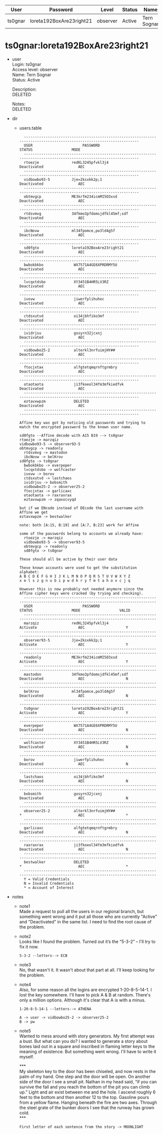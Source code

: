 | User         | Password                          | Level    | Status     | Name          |  
|--------------|-----------------------------------|----------|------------|---------------|    
| ts0gnar      | loreta192BoxAre23right21          | observer | Active     | Tern Sognar   | 

# ts0gnar:loreta192BoxAre23right21 

* user<br>
  Login: ts0gnar<br>
  Access level: observer<br>
  Name: Tern Sognar<br>
  Status: Active<br>

  Description:<br>
  DELETED<br>

  Notes:<br>
  DELETED<br>

* dir
  * users.table<br>
    ```
      --------------------------------------------------------------------------------------------------------------------
      USER                       PASSWORD                                     STATUS                  MODE
      --------------------------------------------------------------------------------------------------------------------
      rtoezje               redKL3245pfvkl3j4                              Deactivated                AEC
      --------------------------------------------------------------------------------------------------------------------
      vidbowbo93-5          Jje=2ksxkk2p;1                                 Deactivated                AEC
      --------------------------------------------------------------------------------------------------------------------
      obtmvgcp              ME3krfm234icmMI5O3xsd                          Deactivated                AEC
      --------------------------------------------------------------------------------------------------------------------
      rtdsvmvg              34fkmo3pfdomsjdfkl45mf;sdf                     Deactivated                AEC
      --------------------------------------------------------------------------------------------------------------------
      ibcNovw               ml34fpomce,po3ld4g5f                           Deactivated                AEC
      --------------------------------------------------------------------------------------------------------------------
      sd0fgto               loreta192BoxAre23right21                       Deactivated                AEC
      --------------------------------------------------------------------------------------------------------------------
      bwbokbkbo              WX7571A4GE6XPRDRMY5U                          Deactivated                AEC
      --------------------------------------------------------------------------------------------------------------------
      lvcqxtdsbo             XY3451B4HR5LV3RZ                              Deactivated                AEC
      --------------------------------------------------------------------------------------------------------------------
      ivovw                  jiwerfplihuhec                                Deactivated                AEC
      --------------------------------------------------------------------------------------------------------------------
      ctdsxutvd              oi34jbhfiko3mf                                Deactivated                AEC
      --------------------------------------------------------------------------------------------------------------------
      ividrjsu               gosyrn32jcxnj                                 Deactivated                AEC
      --------------------------------------------------------------------------------------------------------------------
      vidbowbo25-2           alterkl3nrfuimjHY##                           Deactivated                AEC
      --------------------------------------------------------------------------------------------------------------------
      ftocjxtax              alfgtetqmqrnftgrmbry                          Deactivated                AEC
      --------------------------------------------------------------------------------------------------------------------
      otaotaota              ji3fkoeol34fm3mfkiedfvk                       Deactivated                AEC
      --------------------------------------------------------------------------------------------------------------------
      eztavxwpzm             DELETED                                       Deactivated                AEC
      --------------------------------------------------------------------------------------------------------------------
    ```


    ```
    Affine key was got by noticing old passwords and trying to match the encrypted password to the known user name.
    
    sd0fgto --Affine decode with A15 B19 --> ts0gnar
    rtoezje -> marzqiz
    vidbowbo93-5 -> observer93-5
    obtmvgcp -> readonly
      rtdsvmvg -> mastodon
      ibcNovw -> belKrov
    sd0fgto -> ts0gnar
      bwbokbkbo -> everpeper
      lvcqxtdsbo -> wolfcaster
      ivovw -> borov
      ctdsxutvd -> lastchaos
      ividrjsu -> bobsmith
      vidbowbo25-2 -> observer25-2
      ftocjxtax -> garlicaxc
      otaotaota -> raxraxrax
      eztavxwpzm -> zqaxocvyqd

    but if we ENcode instead of DEcode the last username with Affine we get
    eztavxwpzm -> bestwalker

    note: both [A:15, B:19] and [A:7, B:23] work for Affine
    ```
    
    ```
    some of the passwords belong to accounts we already have:
      rtoezje -> marzqiz
      vidbowbo93-5 -> observer93-5
      obtmvgcp -> readonly
      sd0fgto -> ts0gnar

    These should all be active by their user data

    These known accounts were used to get the substitution alphabet:
    A B C D E F G H I J K L M N O P Q R S T U V W X Y Z
    x e l s z g n u b i p w d k r y f m t a h o v c j q

    However this is now probably not needed anymore since the Affine cipher keys were cracked (by trying and checking).
      ----------------------------------------------------------------------------------------------------------------------------
      USER                       PASSWORD                                     STATUS                  MODE                  VALID
      ----------------------------------------------------------------------------------------------------------------------------
      marzqiz               redKL3245pfvkl3j4                              Activate                   AEC                   Y
      ----------------------------------------------------------------------------------------------------------------------------
      observer93-5          Jje=2ksxkk2p;1                                 Activate                   AEC                   Y
      ----------------------------------------------------------------------------------------------------------------------------
      readonly              ME3krfm234icmMI5O3xsd                          Activate                   AEC                   Y
      ----------------------------------------------------------------------------------------------------------------------------
      mastodon              34fkmo3pfdomsjdfkl45mf;sdf                     Deactivated                AEC                   N
      ----------------------------------------------------------------------------------------------------------------------------
      belKrov               ml34fpomce,po3ld4g5f                           Deactivated                AEC                   N
      ----------------------------------------------------------------------------------------------------------------------------
      ts0gnar               loreta192BoxAre23right21                       Activate                   AEC                   Y
      ----------------------------------------------------------------------------------------------------------------------------
      everpeper              WX7571A4GE6XPRDRMY5U                          Deactivated                AEC                   N
      ----------------------------------------------------------------------------------------------------------------------------
      wolfcaster             XY3451B4HR5LV3RZ                              Deactivated                AEC                   N
      ----------------------------------------------------------------------------------------------------------------------------
      borov                  jiwerfplihuhec                                Deactivated                AEC                   N
      ----------------------------------------------------------------------------------------------------------------------------
      lastchaos              oi34jbhfiko3mf                                Deactivated                AEC                   N
      ----------------------------------------------------------------------------------------------------------------------------
      bobsmith               gosyrn32jcxnj                                 Deactivated                AEC                   N
      ----------------------------------------------------------------------------------------------------------------------------
      observer25-2           alterkl3nrfuimjHY##                           *                          AEC                   *
      ----------------------------------------------------------------------------------------------------------------------------
      garlicaxc              alfgtetqmqrnftgrmbry                          Deactivated                AEC                   N
      ----------------------------------------------------------------------------------------------------------------------------
      raxraxrax              ji3fkoeol34fm3mfkiedfvk                       Deactivated                AEC                   N
      ----------------------------------------------------------------------------------------------------------------------------
      bestwalker             DELETED                                       *                          AEC                   *
      ----------------------------------------------------------------------------------------------------------------------------
      Y = Valid Credentials
      N = Invalid Credentials
      * = Account of Interest
    ```

* notes
  * note1 <br>
    Made a request to pull all the users in our regional branch, but something went wrong and it put all those who are currently "Active" and "Deactivated" in the same list. I need to find the root cause of the problem.
  * note2 <br>
    Looks like I found the problem. Turned out it’s the “5-3-2” – I'll try to fix it now.<br>
    ```
    5-3-2 --letters--> ECB
    ```
  * note3 <br>
    No, that wasn't it. It wasn't about that part at all. I'll keep looking for the problem.
  * note4 <br>
    Also, for some reason all the logins are encrypted 1-20-8-5-14-1. I lost the key somewhere. I'll have to pick A & B at random. There's only a million options. Although it's clear that A is with a minus.<br>
    ```
    1-20-8-5-14-1 --letters--> ATHENA

    A -> user -> vidbowbo25-2 -> observer25-2
    B -> pw
    ```
  * note5 <br>
    Wanted to mess around with story generators. My first attempt was a bust. But what can you do? I wanted to generate a story about bones laid out in a square and inscribed in flaming letter keys to the meaning of existence. But something went wrong. I'll have to write it myself.

    \*\*\*<br>
    My skeleton key to the door has been chiseled, and now rests in the palm of my hand. One step and the door will be open. On another side of the door I see a small pit. Nathan in my head said, “if you can survive the fall and you reach the bottom of the pit you can climb up.” Light and air exist between me and the hole. I ascend roughly 6 feet to the bottom and then another 12 to the top. Gasoline pours from a yellow flame. Hanging beneath the fire are two axes. Through the steel grate of the bunker doors I see that the runway has grown cold. <br>
    \*\*\*<br>
    ```
    First letter of each sentence from the story -> MOONLIGHT
    ```
